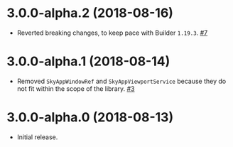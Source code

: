 # 3.0.0-alpha.2 (2018-08-16)

- Reverted breaking changes, to keep pace with Builder `1.19.3`. [#7](https://github.com/blackbaud/skyux-builder-utils/pull/7)

# 3.0.0-alpha.1 (2018-08-14)

- Removed `SkyAppWindowRef` and `SkyAppViewportService` because they do not fit within the scope of the library. [#3](https://github.com/blackbaud/skyux-builder-utils/pull/3)

# 3.0.0-alpha.0 (2018-08-13)

- Initial release.
